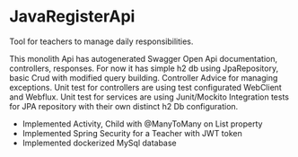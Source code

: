 # JavaRegisterApi
Tool for teachers to manage daily responsibilities.

This monolith Api has autogenerated Swagger Open Api documentation, controllers, responses. For now it has simple h2 db using JpaRepository, basic Crud with modified query building.
Controller Advice for managing exceptions.
Unit test for controllers are using test configurated WebClient and Webflux.
Unit test for services are using Junit/Mockito
Integration tests for JPA repository with their own distinct h2 Db configuration.

- Implemented Activity, Child with @ManyToMany on List<ActivityDb> property
- Implemented Spring Security for a Teacher with JWT token
- Implemented dockerized MySql database

